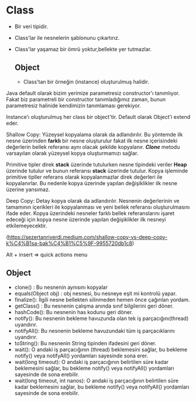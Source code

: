 # Class

- Bir veri tipidir.

- Class'lar ile nesnelerin şablonunu çıkartırız.

- Class'lar yaşamaz bir ömrü yoktur,bellekte yer tutmazlar.

  ## Object 

  - Class'tan bir örneğin (instance) oluşturulmuş halidir.

Java default olarak bizim yerimize parametresiz constructor'ı tanımlıyor.  Fakat biz parametreli bir constructor tanımladığımız zaman, bunun parametresiz halinide kendimizin  tanımlaması gerekiyor.

Instance'ı oluşturulmuş her class bir object'tir. Default olarak Object'i extend eder.

Shallow Copy: Yüzeysel kopyalama olarak da adlandırılır. Bu yöntemde ilk nesne üzerinden **farklı** bir nesne oluşturulur fakat ilk nesne içerisindeki değerlerin bellek referansı aynı olacak şekilde kopyalanır. ***Clone*** metodu varsayılan olarak yüzeysel kopya oluşturmamızı sağlar.

Primitive tipler direk **stack** üzerinde tutulurken nesne tipindeki veriler **Heap** üzerinde tutulur ve bunun referansı **stack** üzerinde tutulur. Kopya işleminde primitive tipller referans olarak kopyalanmazlar direk değerleri ile kopyalanırlar. Bu nedenle kopya üzerinde yapılan değişiklikler ilk nesne üzerine yansımaz.

Deep Copy: Detay kopya olarak da adlandırılır. Nesnenin değerlerinin ve tamamının içerikleri ile kopyalanması ve yeni bellek referansı oluşturulmasını ifade eder. Kopya üzerindeki nesneler farklı bellek referanslarını işaret edeceği için kopya nesne üzerinde yapılan değişiklikler ilk nesneyi etkilemeyecektir.

(https://sezertanriverdi.medium.com/shallow-copy-vs-deep-copy-k%C4%B1sa-bak%C4%B1%C5%9F-9955720db1c8)

Alt + insert => quick actions menu



## Object

- clone()  : Bu nesnenin aynısını kopyalar
- equals(Object obj) : obj nesnesi, bu nesneye eşit mi kontrolü yapar.
- finalize(): İlgili nesne bellekten silinmeden hemen önce çağırılan yordam.
- getClass() : Bu nesnenin çalışma anında sınıf bilgilerini geri döner.
- hashCode(): Bu nesnenin has kodunu geri döner.
- notify(): Bu nesnenin bekleme havuzunda olan tek iş parçacığını(thread) uyandırır.
- notifyAll(): Bu nesnenin bekleme havuzundaki tüm iş parçacıklarını uyandırır.
- toString(): Bu nesnenin String tipinden ifadesini geri döner.
- wait(): O andaki iş parçacığının (thread) beklemesini sağlar, bu bekleme notify() veya notifyAll() yordamları sayesinde sona erer.
- wait(long timeout): O andaki iş parçacığının belirtilen süre kadar beklemesini sağlar, bu bekleme notify() veya notifyAll() yordamları sayesinde de sona erebilir.
- wait(long timeout, int nanos): O andaki iş parçacığının belirtilen süre kadar beklemesini sağlar, bu bekleme notify() veya notifyAll() yordamları sayesinde de sona erebilir.